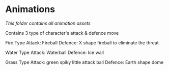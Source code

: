 # Animations

*This folder contains all animation assets*

Contains 3 type of character's attack & defence move

Fire Type
Attack: Fireball
Defence: X shape fireball to eliminate the threat

Water Type
Attack: Waterball
Defence: Ice wall

Grass Type
Attack: green spiky little attack ball
Defence: Earth shape dome
